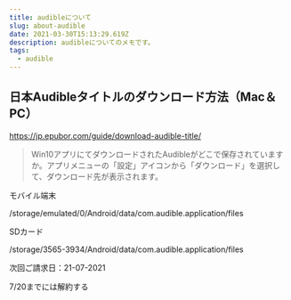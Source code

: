 ```yaml
---
title: audibleについて
slug: about-audible
date: 2021-03-30T15:13:29.619Z
description: audibleについてのメモです。
tags:
  - audible
---
```

## 日本Audibleタイトルのダウンロード方法（Mac＆PC）

<https://jp.epubor.com/guide/download-audible-title/>

>Win10アプリにてダウンロードされたAudibleがどこで保存されていますか。アプリメニューの「設定」アイコンから「ダウンロード」を選択して、ダウンロード先が表示されます。

モバイル端末

/storage/emulated/0/Android/data/com.audible.application/files

SDカード

/storage/3565-3934/Android/data/com.audible.application/files

次回ご請求日：21-07-2021

7/20までには解約する